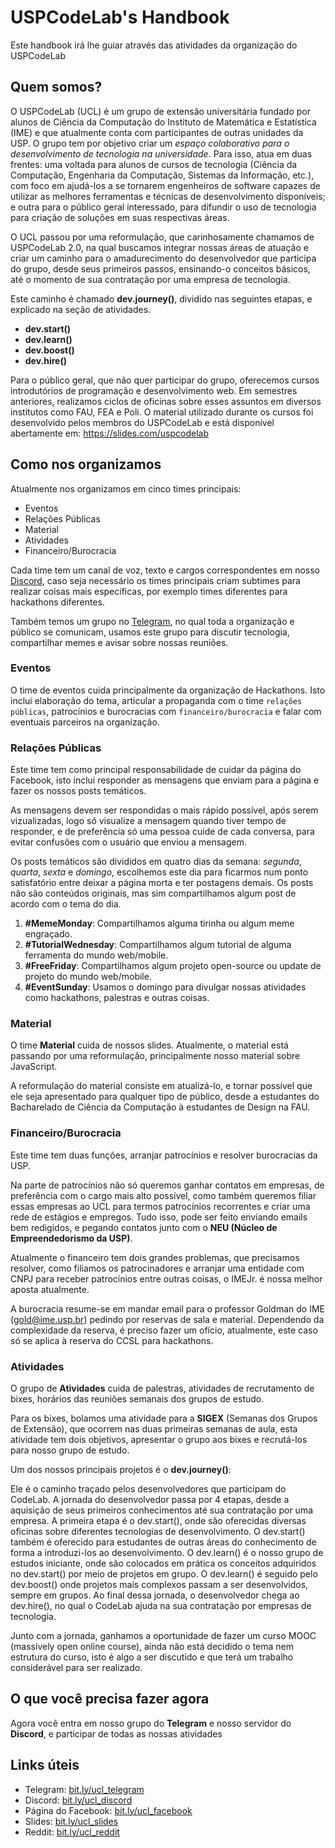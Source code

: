 # USPCodeLab's Handbook

Este handbook irá lhe guiar através das atividades da organização do USPCodeLab

## Quem somos?

O USPCodeLab (UCL) é um grupo de extensão universitária fundado por alunos de Ciência da Computação do Instituto de Matemática e Estatística (IME) e que atualmente conta com participantes de outras unidades da USP. O grupo tem por objetivo criar um _espaço colaborativo para o desenvolvimento de tecnologia na universidade_. Para isso, atua em duas frentes: uma voltada para alunos de cursos de tecnologia (Ciência da Computação, Engenharia da Computação, Sistemas da Informação, etc.), com foco em ajudá-los a se tornarem engenheiros de software capazes de utilizar as melhores ferramentas e técnicas de desenvolvimento disponíveis; e outra para o público geral interessado, para difundir o uso de tecnologia para criação de soluções em suas respectivas áreas.

O UCL passou por uma reformulação, que carinhosamente chamamos de USPCodeLab 2.0, na qual buscamos integrar nossas áreas de atuação e criar um caminho para o amadurecimento do desenvolvedor que participa do grupo, desde seus primeiros passos, ensinando-o conceitos básicos, até o momento de sua contratação por uma empresa de tecnologia.

Este caminho é chamado **dev.journey()**, dividido nas seguintes etapas, e explicado na seção de atividades.
+ **dev.start()**
+ **dev.learn()**
+ **dev.boost()**
+ **dev.hire()**


Para o público geral, que não quer participar do grupo, oferecemos cursos introdutórios de programação e desenvolvimento web. Em semestres anteriores, realizamos ciclos de oficinas sobre esses assuntos em diversos institutos como FAU, FEA e Poli. O material utilizado durante os cursos foi desenvolvido pelos membros do USPCodeLab e está disponível abertamente em: https://slides.com/uspcodelab

## Como nos organizamos

Atualmente nos organizamos em cinco times principais:

* Eventos
* Relações Públicas
* Material
* Atividades
* Financeiro/Burocracia

Cada time tem um canal de voz, texto e cargos correspondentes em nosso [Discord](http://bit.ly/ucl_discord), caso seja necessário os times principais criam subtimes para realizar coisas mais específicas, por exemplo times diferentes para hackathons diferentes.

Também temos um grupo no [Telegram](bit.ly/ucl_telegram), no qual toda a organização e público se comunicam, usamos este grupo para discutir tecnologia, compartilhar memes e avisar sobre nossas reuniões.

### **Eventos**
O time de eventos cuida principalmente da organização de Hackathons. Isto inclui elaboração do tema, articular a propaganda com o time `relações públicas`, patrocínios e burocracias com `financeiro/burocracia` e falar com eventuais parceiros na organização.

### **Relações Públicas**
Este time tem como principal responsabilidade de cuidar da página do Facebook, isto inclui responder as mensagens que enviam para a página e fazer os nossos posts temáticos.

As mensagens devem ser respondidas o mais rápido possível, após serem vizualizadas, logo só visualize a mensagem quando tiver tempo de responder, e de preferência só uma pessoa cuide de cada conversa, para evitar confusões com o usuário que enviou a mensagem.

Os posts temáticos são divididos em quatro dias da semana: _segunda_, _quarta_, _sexta_ e _domingo_, escolhemos este dia para ficarmos num ponto satisfatório entre deixar a página morta e ter postagens demais. Os posts não são conteúdos originais, mas sim compartilhamos algum post de acordo com o tema do dia.

1. **#MemeMonday**:  Compartilhamos alguma tirinha ou algum meme engraçado.
2. **#TutorialWednesday**: Compartilhamos algum tutorial de alguma ferramenta do mundo web/mobile.
3. **#FreeFriday**: Compartilhamos algum projeto open-source ou update de projeto do mundo web/mobile.
4. **#EventSunday**: Usamos o domingo para divulgar nossas atividades como hackathons, palestras e outras coisas.

### **Material**

O time **Material** cuida de nossos slides. Atualmente, o material está passando por uma reformulação, principalmente nosso material sobre JavaScript.

A reformulação do material consiste em atualizá-lo, e tornar possível que ele seja apresentado para qualquer tipo de público, desde a estudantes do Bacharelado de Ciência da Computação à estudantes de Design na FAU.

### **Financeiro/Burocracia**

Este time tem duas funções, arranjar patrocínios e resolver burocracias da USP.

Na parte de patrocínios não só queremos ganhar contatos em empresas, de preferência com o cargo mais alto possível, como também queremos filiar essas empresas ao UCL para termos patrocínios recorrentes e criar uma rede de estágios e empregos. Tudo isso, pode ser feito enviando emails bem redigidos, e pegando contatos junto com o **NEU (Núcleo de Empreendedorismo da USP)**.

Atualmente o financeiro tem dois grandes problemas, que precisamos resolver, como filiamos os patrocinadores e arranjar uma entidade com CNPJ para receber patrocínios entre outras coisas, o IMEJr. é nossa melhor aposta atualmente.

A burocracia resume-se em mandar email para o professor Goldman do IME (gold@ime.usp.br) pedindo por reservas de sala e material. Dependendo da complexidade da reserva, é preciso fazer um ofício, atualmente, este caso só se aplica à reserva do CCSL para hackathons.


### **Atividades**

O grupo de **Atividades** cuida de palestras, atividades de recrutamento de bixes, horários das reuniões semanais dos grupos de estudo.

Para os bixes, bolamos uma atividade para a **SIGEX** (Semanas dos Grupos de Extensão), que ocorrem nas duas primeiras semanas de aula, esta atividade tem dois objetivos, apresentar o grupo aos bixes e recrutá-los para nosso grupo de estudo.

Um dos nossos principais projetos é o **dev.journey()**:

Ele é o caminho traçado pelos desenvolvedores que participam do CodeLab. A jornada do desenvolvedor passa por 4 etapas, desde a aquisição de seus primeiros conhecimentos até sua contratação por uma empresa. A primeira etapa é o dev.start(), onde são oferecidas diversas oficinas sobre diferentes tecnologias de desenvolvimento. O dev.start() também é oferecido para estudantes de outras áreas do conhecimento de forma a introduzi-los ao desenvolvimento. O dev.learn() é o nosso grupo de estudos iniciante, onde são colocados em prática os conceitos adquiridos no dev.start() por meio de projetos em grupo. O dev.learn() é seguido pelo dev.boost() onde projetos mais complexos passam a ser desenvolvidos, sempre em grupos. Ao final dessa jornada, o desenvolvedor chega ao dev.hire(), no qual o CodeLab ajuda na sua contratação por empresas de tecnologia.

Junto com a jornada, ganhamos a oportunidade de fazer um curso MOOC (massively open online course), ainda não está decidido o tema nem estrutura do curso, isto é algo a ser discutido e que terá um trabalho considerável para ser realizado.

## **O que você precisa fazer agora**

Agora você entra em nosso grupo do **Telegram** e nosso servidor do **Discord**, e participar de todas as nossas atividades
## **Links úteis**

* Telegram: [bit.ly/ucl_telegram](http://bit.ly/ucl_telegram)
* Discord: [bit.ly/ucl_discord](http://bit.ly/ucl_discord)
* Página do Facebook: [bit.ly/ucl_facebook](http://bit.ly/ucl_facebook)
* Slides: [bit.ly/ucl_slides](http://bit.ly/ucl_slides)
* Reddit: [bit.ly/ucl_reddit](http://bit.ly/ucl_reddit)
